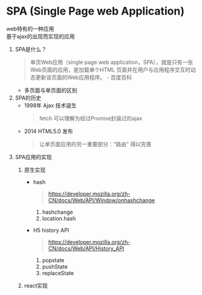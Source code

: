 # SPA (Single Page web Application)
web特有的一种应用  
基于ajax的出现而实现的应用  
1. SPA是什么？  
    >单页Web应用（single page web application，SPA），就是只有一张Web页面的应用，是加载单个HTML 页面并在用户与应用程序交互时动态更新该页面的Web应用程序。 - 百度百科
    - 多页面与单页面的区别
2. SPA的历史
    - 1998年 Ajax 技术诞生  
      >fetch 可以理解为经过Promise封装过的ajax
    - 2014 HTML5.0 发布
      >让单页面应用的另一重要部分：“路由” 得以完善
3. SPA应用的实现
    1. 原生实现  
       - hash
         >https://developer.mozilla.org/zh-CN/docs/Web/API/Window/onhashchange
          1. hashchange
          2. location.hash
    
       - H5 history API
         >https://developer.mozilla.org/zh-CN/docs/Web/API/History_API 
          1. popstate
          2. pushState
          3. replaceState  
       
    2. react实现  
